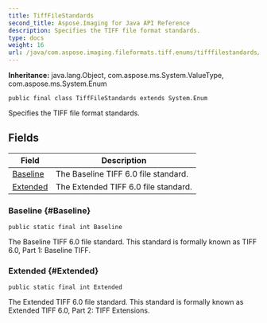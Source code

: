 ```yaml
---
title: TiffFileStandards
second_title: Aspose.Imaging for Java API Reference
description: Specifies the TIFF file format standards.
type: docs
weight: 16
url: /java/com.aspose.imaging.fileformats.tiff.enums/tifffilestandards/
---
```

**Inheritance:**
java.lang.Object, com.aspose.ms.System.ValueType, com.aspose.ms.System.Enum
```
public final class TiffFileStandards extends System.Enum
```

Specifies the TIFF file format standards.
## Fields

| Field | Description |
| --- | --- |
| [Baseline](#Baseline) | The Baseline TIFF 6.0 file standard. |
| [Extended](#Extended) | The Extended TIFF 6.0 file standard. |
### Baseline {#Baseline}
```
public static final int Baseline
```


The Baseline TIFF 6.0 file standard. This standard is formally known as TIFF 6.0, Part 1: Baseline TIFF.

### Extended {#Extended}
```
public static final int Extended
```


The Extended TIFF 6.0 file standard. This standard is formally known as Extended TIFF 6.0, Part 2: TIFF Extensions.

